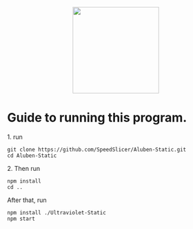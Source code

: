 <p align="center"><img src="https://raw.githubusercontent.com/SpeedSlicer/Aluben-Static/main/public/logo.jpg?token=GHSAT0AAAAAACHAKIV4GVL5DGDPUIHY7U76ZHRE4DA" height="200"></p>
<h1>Guide to running this program.</h1>
<p>1. run </p>

```
git clone https://github.com/SpeedSlicer/Aluben-Static.git
cd Aluben-Static
```
<p>2. Then run</p>

```
npm install
cd ..
```
<p>After that, run</p>



```
npm install ./Ultraviolet-Static
npm start
```
